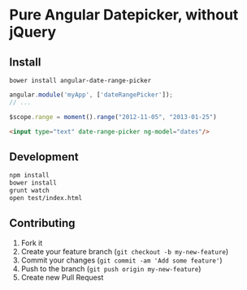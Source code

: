 # Pure Angular Datepicker, without jQuery

## Install

```
bower install angular-date-range-picker
```

```js
angular.module('myApp', ['dateRangePicker']);
// ...

$scope.range = moment().range("2012-11-05", "2013-01-25")
```


```html
<input type="text" date-range-picker ng-model="dates"/>
```



## Development

```bash
npm install
bower install
grunt watch
open test/index.html
```

## Contributing

1. Fork it
2. Create your feature branch (`git checkout -b my-new-feature`)
3. Commit your changes (`git commit -am 'Add some feature'`)
4. Push to the branch (`git push origin my-new-feature`)
5. Create new Pull Request

